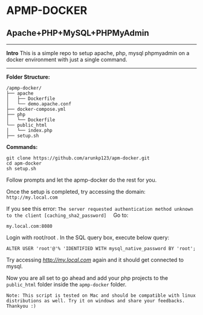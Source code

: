 # APMP-DOCKER
## Apache+PHP+MySQL+PHPMyAdmin

------------



**Intro**
This is a simple repo to setup apache, php, mysql phpmyadmin on a docker environment with just a single command.

------------


**Folder Structure:**

```
/apmp-docker/
├── apache
│   ├── Dockerfile
│   └── demo.apache.conf
├── docker-compose.yml
├── php
│   └── Dockerfile
└── public_html
│   └── index.php
├── setup.sh
```
**Commands:**

```shell
git clone https://github.com/arunkp123/apm-docker.git
cd apm-docker
sh setup.sh
```

Follow prompts and let the apmp-docker do the rest for you.

Once the setup is completed, try accessing the domain: 
`http://my.local.com`


If you see this error:
`The server requested authentication method unknown to the client [caching_sha2_password] 
`
Go to:
```
my.local.com:8080
```
Login with root/root . In the SQL query box, execute below query:
```
ALTER USER 'root'@'% 'IDENTIFIED WITH mysql_native_password BY 'root';
```
Try accessing *http://my.local.com* again and it should get connected to mysql.

Now you are all set to go ahead and add your php projects to the `public_html` folder inside the `apmp-docker` folder.

```
Note: This script is tested on Mac and should be compatible with linux distributions as well. Try it on windows and share your feedbacks. Thankyou :)

```

